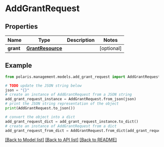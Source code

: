 <!--

 Licensed to the Apache Software Foundation (ASF) under one
 or more contributor license agreements.  See the NOTICE file
 distributed with this work for additional information
 regarding copyright ownership.  The ASF licenses this file
 to you under the Apache License, Version 2.0 (the
 "License"); you may not use this file except in compliance
 with the License.  You may obtain a copy of the License at

   http://www.apache.org/licenses/LICENSE-2.0

 Unless required by applicable law or agreed to in writing,
 software distributed under the License is distributed on an
 "AS IS" BASIS, WITHOUT WARRANTIES OR CONDITIONS OF ANY
 KIND, either express or implied.  See the License for the
 specific language governing permissions and limitations
 under the License.

-->
# AddGrantRequest


## Properties

Name | Type | Description | Notes
------------ | ------------- | ------------- | -------------
**grant** | [**GrantResource**](GrantResource.md) |  | [optional] 

## Example

```python
from polaris.management.models.add_grant_request import AddGrantRequest

# TODO update the JSON string below
json = "{}"
# create an instance of AddGrantRequest from a JSON string
add_grant_request_instance = AddGrantRequest.from_json(json)
# print the JSON string representation of the object
print(AddGrantRequest.to_json())

# convert the object into a dict
add_grant_request_dict = add_grant_request_instance.to_dict()
# create an instance of AddGrantRequest from a dict
add_grant_request_from_dict = AddGrantRequest.from_dict(add_grant_request_dict)
```
[[Back to Model list]](../README.md#documentation-for-models) [[Back to API list]](../README.md#documentation-for-api-endpoints) [[Back to README]](../README.md)


